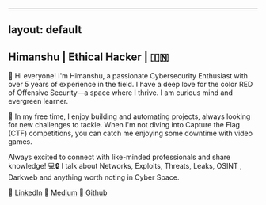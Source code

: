 -----
layout: default
-----

## Himanshu | Ethical Hacker | 🇮🇳

🚀 Hi everyone! I'm Himanshu, a passionate Cybersecurity Enthusiast with over 5 years of experience in the field. I have a deep love for the color RED of Offensive Security—a space where I thrive. I am curious mind and evergreen learner.

🔧 In my free time, I enjoy building and automating projects, always looking for new challenges to tackle. When I'm not diving into Capture the Flag (CTF) competitions, you can catch me enjoying some downtime with video games.

Always excited to connect with like-minded professionals and share knowledge! 💻🔒
I talk about Networks, Exploits, Threats, Leaks, OSINT , Darkweb and anything worth noting in Cyber Space.

💬  [LinkedIn](https://www.linkedin.com/in/-himanshu/)
📓  [Medium](https://hexc0de.medium.com/)
🤖  [Github](https://github.com/HexC0d3)
